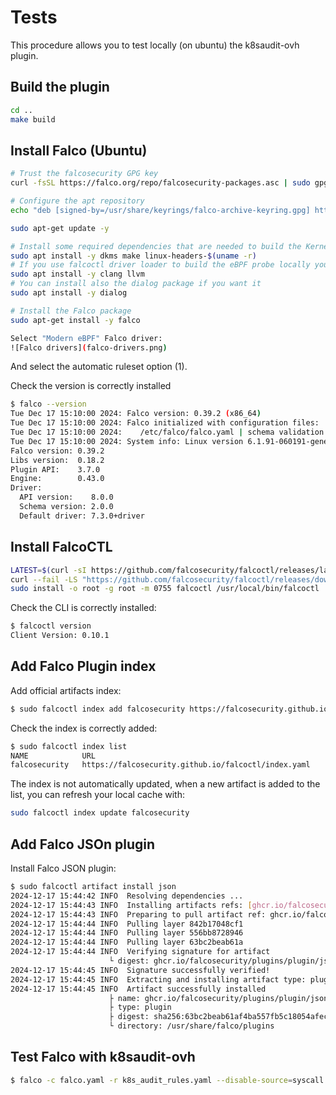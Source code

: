 # Tests

This procedure allows you to test locally (on ubuntu) the k8saudit-ovh plugin.

## Build the plugin

```bash
cd ..
make build
```

## Install Falco (Ubuntu)

```bash
# Trust the falcosecurity GPG key
curl -fsSL https://falco.org/repo/falcosecurity-packages.asc | sudo gpg --dearmor -o /usr/share/keyrings/falco-archive-keyring.gpg

# Configure the apt repository
echo "deb [signed-by=/usr/share/keyrings/falco-archive-keyring.gpg] https://download.falco.org/packages/deb stable main" | sudo tee -a /etc/apt/sources.list.d/falcosecurity.list

sudo apt-get update -y

# Install some required dependencies that are needed to build the Kernel Module and the eBPF probe
sudo apt install -y dkms make linux-headers-$(uname -r)
# If you use falcoctl driver loader to build the eBPF probe locally you need also clang toolchain
sudo apt install -y clang llvm
# You can install also the dialog package if you want it
sudo apt install -y dialog

# Install the Falco package
sudo apt-get install -y falco

Select "Modern eBPF" Falco driver:
![Falco drivers](falco-drivers.png)
```

And select the automatic ruleset option (1).

Check the version is correctly installed

```bash
$ falco --version
Tue Dec 17 15:10:00 2024: Falco version: 0.39.2 (x86_64)
Tue Dec 17 15:10:00 2024: Falco initialized with configuration files:
Tue Dec 17 15:10:00 2024:    /etc/falco/falco.yaml | schema validation: ok
Tue Dec 17 15:10:00 2024: System info: Linux version 6.1.91-060191-generic (root@fcc34351b065) (x86_64-linux-gnu-gcc-12 (Ubuntu 12.3.0-1ubuntu1~22.04) 12.3.0, GNU ld (GNU Binutils for Ubuntu) 2.38) #202407021948 SMP PREEMPT_DYNAMIC Tue Jul  2 20:28:47 UTC 2024
Falco version: 0.39.2
Libs version:  0.18.2
Plugin API:    3.7.0
Engine:        0.43.0
Driver:
  API version:    8.0.0
  Schema version: 2.0.0
  Default driver: 7.3.0+driver
```

## Install FalcoCTL

```bash
LATEST=$(curl -sI https://github.com/falcosecurity/falcoctl/releases/latest | awk '/location: /{gsub("\r","",$2);split($2,v,"/");print substr(v[8],2)}')
curl --fail -LS "https://github.com/falcosecurity/falcoctl/releases/download/v${LATEST}/falcoctl_${LATEST}_linux_amd64.tar.gz" | tar -xz falcoctl
sudo install -o root -g root -m 0755 falcoctl /usr/local/bin/falcoctl
```

Check the CLI is correctly installed:

```bash
$ falcoctl version
Client Version: 0.10.1
```
## Add Falco Plugin index

Add official artifacts index:

```bash
$ sudo falcoctl index add falcosecurity https://falcosecurity.github.io/falcoctl/index.yaml
```

Check the index is correctly added:

```bash
$ sudo falcoctl index list
NAME            URL                                                     ADDED                   UPDATED
falcosecurity   https://falcosecurity.github.io/falcoctl/index.yaml     2024-12-17 15:41:56     2024-12-17 15:41:56
```

The index is not automatically updated, when a new artifact is added to the list, you can refresh your local cache with:

```bash
sudo falcoctl index update falcosecurity
```

## Add Falco JSOn plugin

Install Falco JSON plugin:

```bash
$ sudo falcoctl artifact install json
2024-12-17 15:44:42 INFO  Resolving dependencies ... 
2024-12-17 15:44:43 INFO  Installing artifacts refs: [ghcr.io/falcosecurity/plugins/plugin/json:latest]
2024-12-17 15:44:43 INFO  Preparing to pull artifact ref: ghcr.io/falcosecurity/plugins/plugin/json:latest
2024-12-17 15:44:44 INFO  Pulling layer 842b17048cf1 
2024-12-17 15:44:44 INFO  Pulling layer 556bb8728946                                                                                                   
2024-12-17 15:44:44 INFO  Pulling layer 63bc2beab61a                                                                                                   
2024-12-17 15:44:44 INFO  Verifying signature for artifact                                                                                             
                      └ digest: ghcr.io/falcosecurity/plugins/plugin/json@sha256:2872f704877e27c29cdcc2344df0611229e9e69eb9846697a3cf386b58171c18
2024-12-17 15:44:45 INFO  Signature successfully verified! 
2024-12-17 15:44:45 INFO  Extracting and installing artifact type: plugin file: json-0.7.3-linux-x86_64.tar.gz
2024-12-17 15:44:45 INFO  Artifact successfully installed                                                                                              
                      ├ name: ghcr.io/falcosecurity/plugins/plugin/json:latest
                      ├ type: plugin
                      ├ digest: sha256:63bc2beab61af4ba557fb5c18054afec5535cf6890934be270f5c405ecc02072
                      └ directory: /usr/share/falco/plugins
```

## Test Falco with k8saudit-ovh

```bash
$ falco -c falco.yaml -r k8s_audit_rules.yaml --disable-source=syscall
```